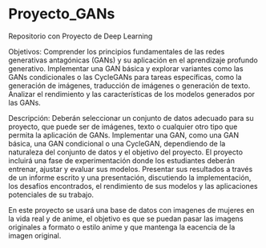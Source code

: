 # Proyecto_GANs
Repositorio con Proyecto de Deep Learning

Objetivos:
Comprender los principios fundamentales de las redes generativas antagónicas (GANs) y su aplicación en el aprendizaje profundo generativo. Implementar una GAN básica y explorar variantes como las GANs condicionales o las CycleGANs para tareas específicas, como la generación de imágenes, traducción de imágenes o generación de texto. Analizar el rendimiento y las características de los modelos generados por las GANs.

Descripción:
Deberán seleccionar un conjunto de datos adecuado para su proyecto, que puede ser de imágenes, texto o cualquier otro tipo que permita la aplicación de GANs. Implementar una GAN, como una GAN básica, una GAN condicional o una CycleGAN, dependiendo de la naturaleza del conjunto de datos y el objetivo del proyecto. El proyecto incluirá una fase de experimentación donde los estudiantes deberán entrenar, ajustar y evaluar sus modelos. Presentar sus resultados a través de un informe escrito y una presentación, discutiendo la implementación, los desafíos encontrados, el rendimiento de sus modelos y las aplicaciones potenciales de su trabajo.

En este proyecto se usará una base de datos con imagenes de mujeres en la vida real y de anime, el objetivo es que se puedan pasar las imagens originales a formato o estilo anime y que mantenga la eacencia de la imagen original.
